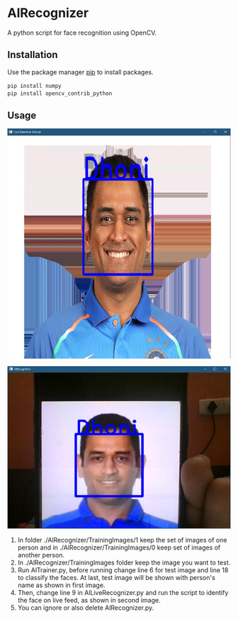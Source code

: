 # AlRecognizer

A python script for face recognition using OpenCV.

## Installation

Use the package manager [pip](https://pip.pypa.io/en/stable/) to install packages.

```bash
pip install numpy
pip install opencv_contrib_python
```

## Usage

![](/CaptureTrain.JPG)

![](/CaptureTest.JPG)

1. In folder ./AlRecognizer/TrainingImages/1 keep the set of images of one person and in ./AlRecognizer/TrainingImages/0 keep set of images of another person.
2. In ./AlRecognizer/TrainingImages folder keep the image you want to test.
3. Run AlTrainer.py, before running change line 6 for test image and line 18 to classify the faces. At last, test image will be shown with person's name as shown in first image.
4. Then, change line 9 in AlLiveRecognizer.py and run the script to identify the face on live feed, as shown in second image.
5. You can ignore or also delete AlRecognizer.py.
